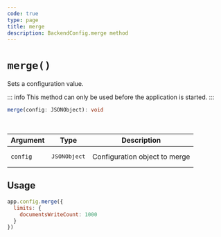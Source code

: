 ```yaml
---
code: true
type: page
title: merge
description: BackendConfig.merge method
---
```


# `merge()`

<SinceBadge version="change-me" />
<CustomBadge type="error" text="Experimental: non-backward compatible changes or removal may occur in any future release."/>

Sets a configuration value.

::: info
This method can only be used before the application is started.
:::

```ts
merge(config: JSONObject): void
```

<br/>

| Argument | Type                  | Description                   |
|----------|-----------------------|-------------------------------|
| `config` | <pre>JSONObject</pre> | Configuration object to merge |

## Usage

```js
app.config.merge({
  limits: {
    documentsWriteCount: 1000
  }
})
```

